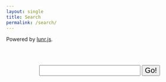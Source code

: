 ```yaml
---
layout: single
title: Search
permalink: /search/
---
```


Powered by <a href="https://lunrjs.com/">lunr.js</a>.

<br/>&nbsp;
<form action="get" id="site_search">
<center>
  <input style="font-size:20px;" type="text" id="search_box">
  <input style="font-size:20px;" type="submit" value="Go!">
</center>
</form>
<br/>&nbsp;
<br/>&nbsp;

<ul id="search_results"></ul>

<script src="{{ site.baseurl }}/assets/js/lunr/lunr.min.js"></script>
<script src="https://ajax.googleapis.com/ajax/libs/jquery/1.11.3/jquery.min.js"></script>
<script src="{{ site.baseurl }}/assets/js/lunr/search.js"></script>

